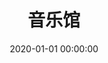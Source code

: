 ---
title: 音乐馆
date: 2020-01-01 00:00:00
type: music
aplayer: true
top_img: false
comments: false
aside: false
---